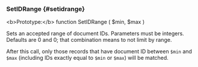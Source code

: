 ### SetIDRange {#setidrange}

&lt;b&gt;Prototype:&lt;/b&gt; function SetIDRange ( $min, $max )

Sets an accepted range of document IDs. Parameters must be integers. Defaults are 0 and 0; that combination means to not limit by range.

After this call, only those records that have document ID between `$min` and `$max` (including IDs exactly equal to `$min` or `$max`) will be matched.